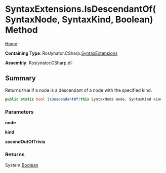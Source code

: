 <a name="_top"></a>

# SyntaxExtensions\.IsDescendantOf\(SyntaxNode, SyntaxKind, Boolean\) Method

[Home](../../../../README.md#_top)

**Containing Type**: Roslynator\.CSharp\.[SyntaxExtensions](../README.md#_top)

**Assembly**: Roslynator\.CSharp\.dll

## Summary

Returns true if a node is a descendant of a node with the specified kind\.

```csharp
public static bool IsDescendantOf(this SyntaxNode node, SyntaxKind kind, bool ascendOutOfTrivia = true)
```

### Parameters

**node**

**kind**

**ascendOutOfTrivia**

### Returns

System\.[Boolean](https://docs.microsoft.com/en-us/dotnet/api/system.boolean)

